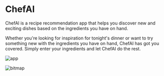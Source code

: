 # ChefAI
ChefAI is a recipe recommendation app that helps you discover new and exciting dishes based on the ingredients you have on hand.

Whether you're looking for inspiration for tonight's dinner or want to try something new with the ingredients you have on hand, ChefAI has got you covered. Simply enter your ingredients and let ChefAI do the rest.

![app](https://user-images.githubusercontent.com/83416622/232274363-94d6da20-e585-49dc-aff7-9b6580753c66.gif) 


![bitmap](https://user-images.githubusercontent.com/83416622/232274679-8d1e183a-2390-4f99-a8b5-ddcfc15701a8.png)
